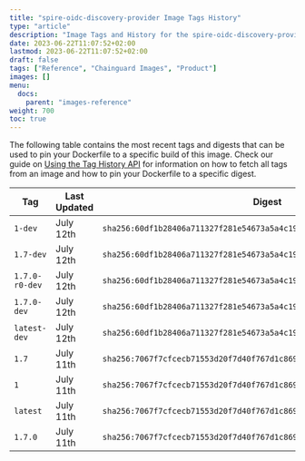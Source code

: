 ```yaml
---
title: "spire-oidc-discovery-provider Image Tags History"
type: "article"
description: "Image Tags and History for the spire-oidc-discovery-provider Chainguard Image"
date: 2023-06-22T11:07:52+02:00
lastmod: 2023-06-22T11:07:52+02:00
draft: false
tags: ["Reference", "Chainguard Images", "Product"]
images: []
menu:
  docs:
    parent: "images-reference"
weight: 700
toc: true
---
```


The following table contains the most recent tags and digests that can be used to pin your Dockerfile to a specific build of this image. Check our guide on [Using the Tag History API](/chainguard/chainguard-images/using-the-tag-history-api/) for information on how to fetch all tags from an image and how to pin your Dockerfile to a specific digest.

| Tag            | Last Updated | Digest                                                                    |
|----------------|--------------|---------------------------------------------------------------------------|
| `1-dev`        | July 12th    | `sha256:60df1b28406a711327f281e54673a5a4c19b8cb583b7462fb9a0e3cc705f1307` |
| `1.7-dev`      | July 12th    | `sha256:60df1b28406a711327f281e54673a5a4c19b8cb583b7462fb9a0e3cc705f1307` |
| `1.7.0-r0-dev` | July 12th    | `sha256:60df1b28406a711327f281e54673a5a4c19b8cb583b7462fb9a0e3cc705f1307` |
| `1.7.0-dev`    | July 12th    | `sha256:60df1b28406a711327f281e54673a5a4c19b8cb583b7462fb9a0e3cc705f1307` |
| `latest-dev`   | July 12th    | `sha256:60df1b28406a711327f281e54673a5a4c19b8cb583b7462fb9a0e3cc705f1307` |
| `1.7`          | July 11th    | `sha256:7067f7cfcecb71553d20f7d40f767d1c869e859d48eb135c3c62333a8c87c2bb` |
| `1`            | July 11th    | `sha256:7067f7cfcecb71553d20f7d40f767d1c869e859d48eb135c3c62333a8c87c2bb` |
| `latest`       | July 11th    | `sha256:7067f7cfcecb71553d20f7d40f767d1c869e859d48eb135c3c62333a8c87c2bb` |
| `1.7.0`        | July 11th    | `sha256:7067f7cfcecb71553d20f7d40f767d1c869e859d48eb135c3c62333a8c87c2bb` |
